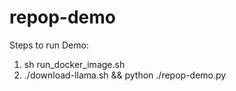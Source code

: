 # repop-demo

Steps to run Demo:

1. sh run_docker_image.sh
2. ./download-llama.sh && python ./repop-demo.py
